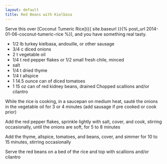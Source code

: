 ```yaml
---
layout: default
title: Red Beans with Kielbasa
---
```


Serve this over [Coconut Tumeric Rice]({{ site.baseurl }}{% post_url 2014-01-06-coconut-tumeric-rice %}), and you have something real tasty.

* 1/2 lb turkey kielbasa, andouille, or other sausage
* 3/4 c diced onions
* 2 t vegetable oil
* 1/4 t red pepper flakes or 1/2 small fresh chile, minced
* salt
* 1/4 t dried thyme
* 1/4 t allspice
* 1 14.5 ounce can of diced tomatoes
* 1 15 oz can of red kidney beans, drained Chopped scallions and/or cilantro

While the rice is cooking, in a saucepan on medium heat, sauté the onions in the vegetable oil for 3 or 4 minutes (add sausage if pre cooked or cook prior)

Add the red pepper flakes, sprinkle lightly with salt, cover, and cook, stirring occasionally, until the onions are soft, for 5 to 8 minutes

Add the thyme, allspice, tomatoes, and beans, cover, and simmer for 10 to 15 minutes, stirring occasionally

Serve the red beans on a bed of the rice and top with scallions and/or cilantro
